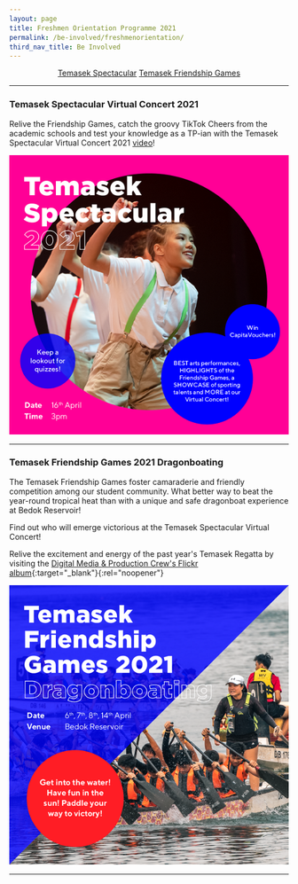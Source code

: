 ```yaml
---
layout: page
title: Freshmen Orientation Programme 2021
permalink: /be-involved/freshmenorientation/
third_nav_title: Be Involved
---
```

<div style="margin:2%; text-align:center">
     <a href="/be-involved/freshmenorientation/#spectacular" class="bp-button">Temasek Spectacular</a>
    <a href="/be-involved/diploma_interest_groups#friendshipgames" class="bp-button">Temasek Friendship Games</a>
</div>

---
### <a id="spectacular"></a>Temasek Spectacular Virtual Concert 2021

Relive the Friendship Games, catch the groovy TikTok Cheers from the academic schools and test your knowledge as a TP-ian with the Temasek Spectacular Virtual Concert 2021 [video](https://www.youtube.com/watch?v=1YClN40nEYc)!


![SpectacularConcert](/images/BeInvolved-SpectacularSquare.png)

---
### <a id="friendshipgames"></a>Temasek Friendship Games 2021 Dragonboating

The Temasek Friendship Games foster camaraderie and friendly competition among our student community. What better way to beat the year-round tropical heat than with a unique and safe dragonboat experience at Bedok Reservoir!

Find out who will emerge victorious at the Temasek Spectacular Virtual Concert!

Relive the excitement and energy of the past year's Temasek Regatta by visiting the [Digital Media & Production Crew's Flickr album](https://www.flickr.com/photos/digitalmediacrewtp/albums/72157690880913613){:target="_blank"}{:rel="noopener"}

![FOP2021](/images/BeInvolved-FriendshipgamesSquare.png)

---
